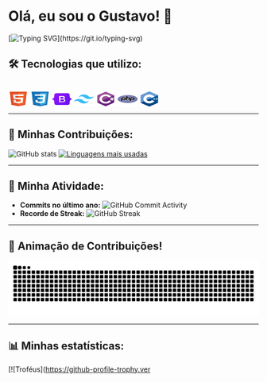 # Olá, eu sou o Gustavo! 🐍

[![Typing SVG](https://readme-typing-svg.herokuapp.com?font=Fira+Code&size=24&pause=1000&color=FF5733&center=true&vCenter=true&width=435&lines=Bem-vindo+ao+meu+perfil!;Desenvolvedor+de+software+fullstack!)](https://git.io/typing-svg)

## 🛠️ Tecnologias que utilizo:

<div style="display: inline_block"><br>
  <img align="center" alt="HTML5" height="30" width="40" src="https://raw.githubusercontent.com/devicons/devicon/master/icons/html5/html5-original.svg">
  <img align="center" alt="CSS3" height="30" width="40" src="https://raw.githubusercontent.com/devicons/devicon/master/icons/css3/css3-original.svg">
  <img align="center" alt="Bootstrap" height="30" width="40" src="https://raw.githubusercontent.com/devicons/devicon/master/icons/bootstrap/bootstrap-original.svg">
  <img align="center" alt="Tailwind" height="30" width="40" src="https://raw.githubusercontent.com/devicons/devicon/master/icons/tailwindcss/tailwindcss-original.svg">
  <img align="center" alt="CSharp" height="30" width="40" src="https://raw.githubusercontent.com/devicons/devicon/master/icons/csharp/csharp-original.svg">
  <img align="center" alt="PHP" height="30" width="40" src="https://raw.githubusercontent.com/devicons/devicon/master/icons/php/php-original.svg">
  <img align="center" alt="CPlusPlus" height="30" width="40" src="https://raw.githubusercontent.com/devicons/devicon/master/icons/cplusplus/cplusplus-original.svg">
</div>

---

## 🌟 Minhas Contribuições:

![GitHub stats](https://github-readme-stats.vercel.app/api?username=fakersl&show_icons=true&theme=dracula)
[![Linguagens mais usadas](https://github-readme-stats.vercel.app/api/top-langs/?username=fakersl&layout=compact&theme=dracula)](https://github.com/anuraghazra/github-readme-stats)

---

## 🚀 Minha Atividade:

- **Commits no último ano:** ![GitHub Commit Activity](https://github-readme-streak-stats.herokuapp.com/?user=fakersl&theme=dracula)
- **Recorde de Streak:** ![GitHub Streak](https://github-readme-streak-stats.herokuapp.com?user=fakersl&theme=dracula&date_format=M%20j%5B%2C%20Y%5D)
  
---

## 🐍 Animação de Contribuições!

![Snake animation](https://github.com/fakersl/fakersl/blob/output/github-contribution-grid-snake.svg)

---

## 📊 Minhas estatísticas:

[![Troféus](https://github-profile-trophy.ver
